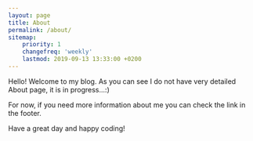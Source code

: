 ```yaml
---
layout: page
title: About
permalink: /about/
sitemap:
    priority: 1
    changefreq: 'weekly'
    lastmod: 2019-09-13 13:33:00 +0200
---
```


Hello! Welcome to my blog. As you can see I do not have very detailed About page, it is in progress...:)

For now, if you need more information about me you can check the link in the footer.

Have a great day and happy coding!
